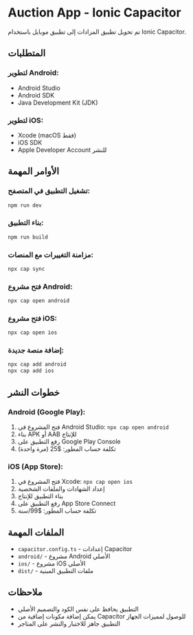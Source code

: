 # Auction App - Ionic Capacitor

تم تحويل تطبيق المزادات إلى تطبيق موبايل باستخدام Ionic Capacitor.

## المتطلبات

### لتطوير Android:
- Android Studio
- Android SDK
- Java Development Kit (JDK)

### لتطوير iOS:
- Xcode (macOS فقط)
- iOS SDK
- Apple Developer Account للنشر

## الأوامر المهمة

### تشغيل التطبيق في المتصفح:
```bash
npm run dev
```

### بناء التطبيق:
```bash
npm run build
```

### مزامنة التغييرات مع المنصات:
```bash
npx cap sync
```

### فتح مشروع Android:
```bash
npx cap open android
```

### فتح مشروع iOS:
```bash
npx cap open ios
```

### إضافة منصة جديدة:
```bash
npx cap add android
npx cap add ios
```

## خطوات النشر

### Android (Google Play):
1. فتح المشروع في Android Studio: `npx cap open android`
2. بناء APK أو AAB للإنتاج
3. رفع التطبيق على Google Play Console
4. تكلفة حساب المطور: $25 (مرة واحدة)

### iOS (App Store):
1. فتح المشروع في Xcode: `npx cap open ios`
2. إعداد الشهادات والملفات الشخصية
3. بناء التطبيق للإنتاج
4. رفع التطبيق على App Store Connect
5. تكلفة حساب المطور: $99/سنة

## الملفات المهمة

- `capacitor.config.ts` - إعدادات Capacitor
- `android/` - مشروع Android الأصلي
- `ios/` - مشروع iOS الأصلي
- `dist/` - ملفات التطبيق المبنية

## ملاحظات

- التطبيق يحافظ على نفس الكود والتصميم الأصلي
- يمكن إضافة مكونات إضافية من Capacitor للوصول لمميزات الجهاز
- التطبيق جاهز للاختبار والنشر على المتاجر
